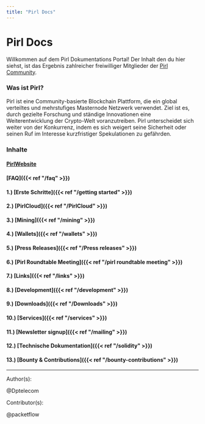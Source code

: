 ```yaml
---
title: "Pirl Docs"
---
```


# Pirl Docs

Willkommen auf dem Pirl Dokumentations Portal! Der Inhalt den du hier siehst, ist das Ergebnis zahlreicher freiwilliger Mitglieder der [Pirl Community](https://discord.gg/ZSAzcmn).

### Was ist Pirl?

Pirl ist eine Community-basierte Blockchain Plattform, die ein global verteiltes und mehrstufiges Masternode Netzwerk verwendet. Ziel ist es, durch gezielte Forschung und ständige Innovationen eine Weiterentwicklung der Crypto-Welt voranzutreiben. Pirl unterscheidet sich weiter von der Konkurrenz, indem es sich weigert seine Sicherheit oder seinen Ruf im Interesse kurzfristiger Spekulationen zu gefährden.

### Inhalte

#### [PirlWebsite](https://pirl.io/en/ "PirlWebsite")

#### [FAQ]({{< ref "/faq" >}})

#### 1.) [Erste Schritte]({{< ref "/getting started" >}})

#### 2.) [PirlCloud]({{< ref "/PirlCloud" >}})

#### 3.) [Mining]({{< ref "/mining" >}})

#### 4.) [Wallets]({{< ref "/wallets" >}})

#### 5.) [Press Releases]({{< ref "/Press releases" >}})

#### 6.) [Pirl Roundtable Meeting]({{< ref "/pirl roundtable meeting" >}})

#### 7.) [Links]({{< ref "/links" >}})

#### 8.) [Development]({{< ref "/development" >}})

#### 9.) [Downloads]({{< ref "/Downloads" >}})

#### 10.) [Services]({{< ref "/services" >}})

#### 11.) [Newsletter signup]({{< ref "/mailing" >}})

#### 12.) [Technische Dokumentation]({{< ref "/solidity" >}})

#### 13.) [Bounty & Contributions]({{< ref "/bounty-contributions" >}})

---
Author(s):

@Dptelecom

Contributor(s):

@packetflow
